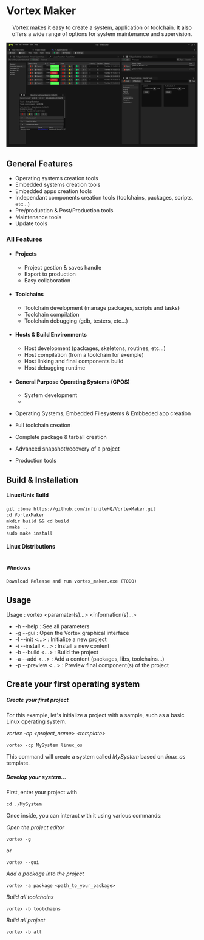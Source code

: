 Vortex Maker
=====

<p align="center">Vortex makes it easy to create a system, application or toolchain. It also offers a wide range of options for system maintenance and supervision. </p>

![VortexMaker Editor](./.github/imgs/editor.png)

## General Features
- Operating systems creation tools
- Embedded systems creation tools
- Embedded apps creation tools
- Independant components creation tools (toolchains, packages, scripts, etc...)
- Pre/production & Post/Production tools
- Maintenance tools
- Update tools

### All Features 
- #### Projects
    - Project gestion & saves handle
    - Export to production
    - Easy collaboration
- ####  Toolchains
    - Toolchain development (manage packages, scripts and tasks)
    - Toolchain compilation
    - Toolchain debugging (gdb, testers, etc...)
- #### Hosts & Build Environments
    - Host development (packages, skeletons, routines, etc...)
    - Host compilation (from a toolchain for exemple)
    - Host linking and final components build
    - Host debugging runtime
- #### General Purpose Operating Systems (GPOS)
    - System development
    - 


- Operating Systems, Embedded Filesystems & Embbeded app creation
- Full toolchain creation
- Complete package & tarball creation
- Advanced snapshot/recovery of a project
- Production tools



## Build & Installation

#### Linux/Unix Build
```
git clone https://github.com/infiniteHQ/VortexMaker.git
cd VortexMaker
mkdir build && cd build
cmake ..
sudo make install
```


#### Linux Distributions
```
```

#### Windows
```
Download Release and run vortex_maker.exe (TODO)
```



## Usage
Usage : vortex <paramater(s)...> <information(s)...>

- -h --help :               See all parameters
- -g --gui :                Open the Vortex graphical interface
- -I --init  <...> :        Initialize a new project
- -i --install  <...> :     Install a new content
- -b --build <...> :        Build the project
- -a --add <...> :          Add a content (packages, libs, toolchains...)
- -p --preview <...> :      Preview final component(s) of the project


## Create your first operating system
##### Create your first project
For this example, let's initialize a project with a sample, such as a basic Linux operating system.

*vortex -cp \<project_name\> \<template\>*
```
vortex -cp MySystem linux_os
```
This command will create a system called *MySystem* based on *linux_os* template.


##### Develop your system...
First, enter your project with 

```
cd ./MySystem
```


Once inside, you can interact with it using various commands:

*Open the project editor*
```
vortex -g
```
or
```
vortex --gui
```

*Add a package into the project*
```
vortex -a package <path_to_your_package>
```

*Build all toolchains*
```
vortex -b toolchains
```

*Build all project*
```
vortex -b all
```
